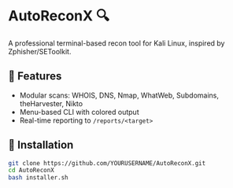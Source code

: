 # AutoReconX 🔍

A professional terminal-based recon tool for Kali Linux, inspired by Zphisher/SEToolkit.

## 🧰 Features
- Modular scans: WHOIS, DNS, Nmap, WhatWeb, Subdomains, theHarvester, Nikto
- Menu-based CLI with colored output
- Real-time reporting to `/reports/<target>`

## 🚀 Installation
```bash
git clone https://github.com/YOURUSERNAME/AutoReconX.git
cd AutoReconX
bash installer.sh
